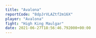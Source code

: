 ```yaml
---
title: "Avalona"
reportCode: "8dpJrVLAZtf2m16X"
player: "Avalona"
fight: "High King Maulgar"
date: 2021-06-27T18:56:46.792000+00:00
---
```

